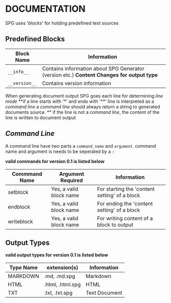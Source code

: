 # DOCUMENTATION

SPG uses '*blocks*' for holding predefined text sources

## Predefined Blocks

| Block Name   | Information |
| ------------ | ----------- |
| `__info__`   | Contains information about SPG Generator (version etc.) **Content Changes for output type**|
| `__version__`| Contains version information

When generating document output SPG goes each line for determining *line mode*
**if a line starts with '\*' and ends with '\*\*' line is interpreted as a *command line*
a *command line* should always return a string to generated documents source.
** if the line is not a *command line*, the content of the line is written to document output

## *Command Line*
A command line have two parts a `command_name` and `argument`.
command name and argument is needs to be seperated by a `:`

**valid commands for version 0.1 is listed below**

| Commmand Name | Argument Required       | Information                                   |
| ------------- | ----------------------- | --------------------------------------------- |
| setblock      | Yes, a valid block name | For starting the 'content setting' of a block |
| endblock      | Yes, a valid block name | For ending the 'content setting' of a block   |
| writeblock    | Yes, a valid block name | For writing content of a block to output      |

## Output Types

**valid output types for version 0.1 is listed below**

| Type Name | extension(s)     | Information   |
| --------- | ---------------- | ------------- |
| MARKDOWN  | .md, .md.spg     | Markdown      |
| HTML      | .html, .html.spg | HTML          |
| TXT       | .txt, .txt.spg   | Text Document |